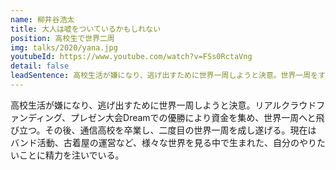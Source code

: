 ```yaml
---
name: 柳井谷浩太
title: 大人は嘘をついているかもしれない
position: 高校生で世界二周
img: talks/2020/yana.jpg
youtubeId: https://www.youtube.com/watch?v=FSs0RctaVng
detail: false
leadSentence: 高校生活が嫌になり、逃げ出すために世界一周しようと決意。世界一周をする中で、自分自身を認めてあげることができるようになった。本当の自分と向き合うために大切なこととは？
---
```


高校生活が嫌になり、逃げ出すために世界一周しようと決意。リアルクラウドファンディング、プレゼン大会Dreamでの優勝により資金を集め、世界一周へと飛び立つ。その後、通信高校を卒業し、二度目の世界一周を成し遂げる。現在はバンド活動、古着屋の運営など、様々な世界を見る中で生まれた、自分のやりたいことに精力を注いでいる。